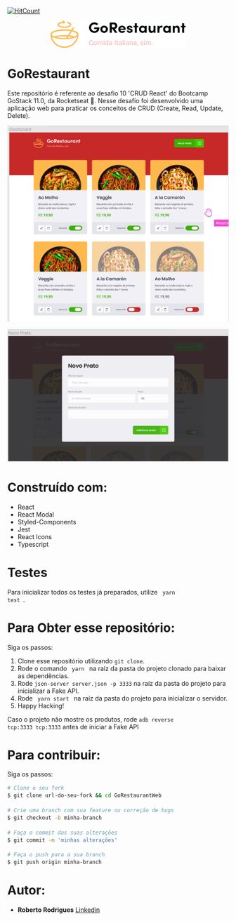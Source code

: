 [![HitCount](http://hits.dwyl.com/robertoarodrigues/robertoarodrigues/goRestaurantweb.svg)](http://hits.dwyl.com/robertoarodrigues/robertoarodrigues/goRestaurantweb)

<p align="center">
  <img src="./src/assets/logo-goRestaurant.jpg" />
</p>

# GoRestaurant
Este repositório é referente ao desafio 10 'CRUD React' do Bootcamp GoStack 11.0, da Rocketseat 🚀.
Nesse desafio foi desenvolvido uma aplicação web para praticar os conceitos de CRUD (Create, Read, Update, Delete).

<p align="center">
  <img src="dashboard.png" />
</p>

<p align="center">
  <img src="novoprato.png" />
</p>

# Construído com:

* React
* React Modal
* Styled-Components
* Jest
* React Icons
* Typescript

# Testes
Para inicializar todos os testes já preparados, utilize <code> yarn test </code>.

# Para Obter esse repositório:
Siga os passos:
1. Clone esse repositório utilizando <code>git clone</code>.
2. Rode o comando <code> yarn </code> na raíz da pasta do projeto clonado para baixar as dependências.
3. Rode <code>json-server server.json -p 3333</code> na raíz da pasta do projeto para inicializar a Fake API.
4. Rode <code> yarn start </code> na raíz da pasta do projeto para inicializar o servidor.
5. Happy Hacking!

Caso o projeto não mostre os produtos, rode <code>adb reverse tcp:3333 tcp:3333</code> antes de iniciar a Fake API

# Para contribuir:
Siga os passos:

```bash
# Clone o seu fork
$ git clone url-do-seu-fork && cd GoRestaurantWeb

# Crie uma branch com sua feature ou correção de bugs
$ git checkout -b minha-branch

# Faça o commit das suas alterações
$ git commit -m 'minhas alterações'

# Faça o push para a sua branch
$ git push origin minha-branch
```

# Autor:

* **Roberto Rodrigues** [Linkedin](https://www.linkedin.com/in/robertorodriguesazevedo/)
